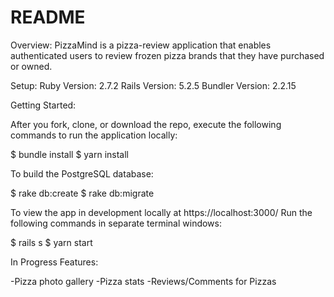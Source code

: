 # README

Overview: 
PizzaMind is a pizza-review application that enables authenticated users to review frozen pizza brands that they have purchased or owned. 

Setup:
Ruby Version: 2.7.2
Rails Version: 5.2.5
Bundler Version: 2.2.15

Getting Started:

After you fork, clone, or download the repo, execute the following commands to run the application locally:

$ bundle install
$ yarn install

To build the PostgreSQL database:

$ rake db:create
$ rake db:migrate

To view the app in development locally at https://localhost:3000/ Run the following commands in separate terminal windows:

$ rails s
$ yarn start

In Progress Features:

-Pizza photo gallery
-Pizza stats
-Reviews/Comments for Pizzas
